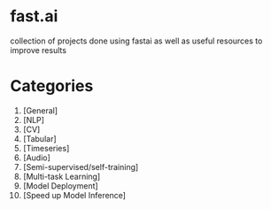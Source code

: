 # fast.ai

collection of projects done using fastai as well as useful resources to improve results

# Categories
1. [General]
2. [NLP]
3. [CV]
4. [Tabular]
5. [Timeseries]
6. [Audio]
7. [Semi-supervised/self-training]
8. [Multi-task Learning]
9. [Model Deployment]
10. [Speed up Model Inference]
